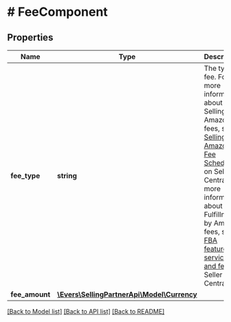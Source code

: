 # # FeeComponent

## Properties

Name | Type | Description | Notes
------------ | ------------- | ------------- | -------------
**fee_type** | **string** | The type of fee. For more information about Selling on Amazon fees, see [Selling on Amazon Fee Schedule](https://sellercentral.amazon.com/gp/help/200336920) on Seller Central. For more information about Fulfillment by Amazon fees, see [FBA features, services and fees](https://sellercentral.amazon.com/gp/help/201074400) on Seller Central. | [optional]
**fee_amount** | [**\Evers\SellingPartnerApi\Model\Currency**](Currency.md) |  | [optional]

[[Back to Model list]](../../README.md#models) [[Back to API list]](../../README.md#endpoints) [[Back to README]](../../README.md)
